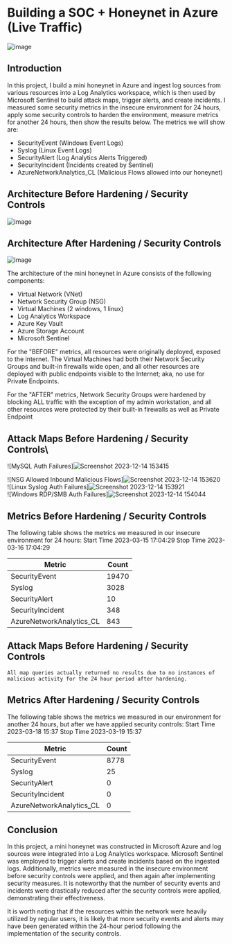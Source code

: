 # Building a SOC + Honeynet in Azure (Live Traffic)
![image](https://github.com/CybrXylon/Azure-SOC-Lab/assets/150117045/c366eb73-e467-4128-8f3d-f64c6614ffb3)



## Introduction

In this project, I build a mini honeynet in Azure and ingest log sources from various resources into a Log Analytics workspace, which is then used by Microsoft Sentinel to build attack maps, trigger alerts, and create incidents. I measured some security metrics in the insecure environment for 24 hours, apply some security controls to harden the environment, measure metrics for another 24 hours, then show the results below. The metrics we will show are:

- SecurityEvent (Windows Event Logs)
- Syslog (Linux Event Logs)
- SecurityAlert (Log Analytics Alerts Triggered)
- SecurityIncident (Incidents created by Sentinel)
- AzureNetworkAnalytics_CL (Malicious Flows allowed into our honeynet)

## Architecture Before Hardening / Security Controls
![image](https://github.com/CybrXylon/Azure-SOC-Lab/assets/150117045/ce59703d-1f4e-4980-a419-66e01765c572)


## Architecture After Hardening / Security Controls
![image](https://github.com/CybrXylon/Azure-SOC-Lab/assets/150117045/f68a3571-9aa0-4560-9f22-cb8813a2a92d)


The architecture of the mini honeynet in Azure consists of the following components:

- Virtual Network (VNet)
- Network Security Group (NSG)
- Virtual Machines (2 windows, 1 linux)
- Log Analytics Workspace
- Azure Key Vault
- Azure Storage Account
- Microsoft Sentinel

For the "BEFORE" metrics, all resources were originally deployed, exposed to the internet. The Virtual Machines had both their Network Security Groups and built-in firewalls wide open, and all other resources are deployed with public endpoints visible to the Internet; aka, no use for Private Endpoints.

For the "AFTER" metrics, Network Security Groups were hardened by blocking ALL traffic with the exception of my admin workstation, and all other resources were protected by their built-in firewalls as well as Private Endpoint

## Attack Maps Before Hardening / Security Controls\
![MySQL Auth Failures]![Screenshot 2023-12-14 153415](https://github.com/CybrXylon/Azure-SOC-Lab/assets/150117045/377ef4cd-ef5e-4348-9064-1c5ad401c36b)<br>

![NSG Allowed Inbound Malicious Flows]![Screenshot 2023-12-14 153620](https://github.com/CybrXylon/Azure-SOC-Lab/assets/150117045/8ded24e6-b865-4136-a272-d1b6dda0ed0b)
<br>
![Linux Syslog Auth Failures]![Screenshot 2023-12-14 153921](https://github.com/CybrXylon/Azure-SOC-Lab/assets/150117045/d1aee7c3-b2b9-4503-99b1-4c77dda66e9b)<br>
![Windows RDP/SMB Auth Failures]![Screenshot 2023-12-14 154044](https://github.com/CybrXylon/Azure-SOC-Lab/assets/150117045/bd64395b-841c-4abd-b1f3-0ab771bc3344)<br>

## Metrics Before Hardening / Security Controls

The following table shows the metrics we measured in our insecure environment for 24 hours:
Start Time 2023-03-15 17:04:29
Stop Time 2023-03-16 17:04:29

| Metric                   | Count
| ------------------------ | -----
| SecurityEvent            | 19470
| Syslog                   | 3028
| SecurityAlert            | 10
| SecurityIncident         | 348
| AzureNetworkAnalytics_CL | 843

## Attack Maps Before Hardening / Security Controls

```All map queries actually returned no results due to no instances of malicious activity for the 24 hour period after hardening.```

## Metrics After Hardening / Security Controls

The following table shows the metrics we measured in our environment for another 24 hours, but after we have applied security controls:
Start Time 2023-03-18 15:37
Stop Time	2023-03-19 15:37

| Metric                   | Count
| ------------------------ | -----
| SecurityEvent            | 8778
| Syslog                   | 25
| SecurityAlert            | 0
| SecurityIncident         | 0
| AzureNetworkAnalytics_CL | 0

## Conclusion

In this project, a mini honeynet was constructed in Microsoft Azure and log sources were integrated into a Log Analytics workspace. Microsoft Sentinel was employed to trigger alerts and create incidents based on the ingested logs. Additionally, metrics were measured in the insecure environment before security controls were applied, and then again after implementing security measures. It is noteworthy that the number of security events and incidents were drastically reduced after the security controls were applied, demonstrating their effectiveness.

It is worth noting that if the resources within the network were heavily utilized by regular users, it is likely that more security events and alerts may have been generated within the 24-hour period following the implementation of the security controls.
